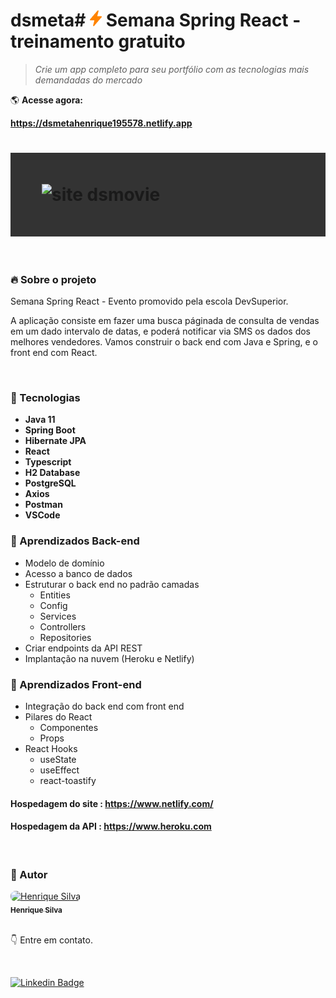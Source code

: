 # dsmeta# ![DevSuperior logo](https://raw.githubusercontent.com/devsuperior/bds-assets/main/ds/devsuperior-logo-small.png) Semana Spring React - treinamento gratuito
>  *Crie um app completo para seu portfólio com as tecnologias mais demandadas do mercado*

🌎 **Acesse agora:**

<a href="https://dsmetahenrique195578.netlify.app" target="_blank" title="acessar o site"><strong>https://dsmetahenrique195578.netlify.app</strong></a>

<h1 style="padding: 50px; background: #333333;">
    <img alt="site dsmovie" title="#site dsmovie" src="https://raw.githubusercontent.com/biacoelho/dsmovie-java-react-devsuperior/main/mobile-demo.png" width=360px/>
</h1>

<br />

### [](https://github.com/henrique195578/dsmovie2/edit/main/README.md) 🔥 Sobre o projeto

Semana Spring React - Evento promovido pela escola DevSuperior.

A aplicação consiste em fazer uma busca páginada de consulta de vendas em um dado intervalo de datas, e 
poderá notificar via SMS os dados dos melhores vendedores. Vamos construir o back end com Java e Spring, e o front end com React.


<br />

### [](https://github.com/henrique195578/dsmovie2) 🤖 Tecnologias

- **Java 11**
- **Spring Boot**
- **Hibernate JPA**
- **React**
- **Typescript**
- **H2 Database**
- **PostgreSQL**
- **Axios**
- **Postman**
- **VSCode**

### [](https://github.com/henrique195578/dsmovie2) 🎉 Aprendizados Back-end

- Modelo de domínio
- Acesso a banco de dados
- Estruturar o back end no padrão camadas
  - Entities
  - Config
  - Services
  - Controllers
  - Repositories
- Criar endpoints da API REST
- Implantação na nuvem (Heroku e Netlify)

### [](https://github.com/henrique195578/dsmovie2) 🎉 Aprendizados Front-end

- Integração do back end com front end
- Pilares do React
  - Componentes
  - Props
- React Hooks
  - useState
  - useEffect
  - react-toastify

#### **Hospedagem do site** : <a href="https://dsmetahenrique195578.netlify.app" target="_blank" title="acessar o site"><strong>https://www.netlify.com/</strong></a>

#### **Hospedagem da API** : <a href="https://dashboard.heroku.com/apps/dsmeta-henrique195578" target="_blank" title="acessar o site"><strong>https://www.heroku.com</strong></a>

<br />

### [](https://github.com/henrique195578) 💎 Autor
<a href="">
 <img style="border-radius: 8px" src="https://avatars.githubusercontent.com/u/81197852?v=4" width="100px;" alt="Henrique Silva"/>
<br />
<sub><strong>Henrique Silva</strong></sub></a>


<br />
<br />

:point_down: Entre em contato.

<br />

[![Linkedin Badge](https://img.shields.io/badge/-LinkedIn-blue?style=for-the-badge&logo=Linkedin&logoColor=white&link=https://github.com/henrique195578)](https://www.linkedin.com/in/henrique-borges-da-silva-2a9a791a1/)
